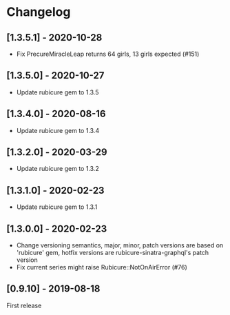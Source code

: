 Changelog
=========

## [1.3.5.1] - 2020-10-28

* Fix PrecureMiracleLeap returns 64 girls, 13 girls expected (#151)

## [1.3.5.0] - 2020-10-27

* Update rubicure gem to 1.3.5

## [1.3.4.0] - 2020-08-16

* Update rubicure gem to 1.3.4

## [1.3.2.0] - 2020-03-29

* Update rubicure gem to 1.3.2

## [1.3.1.0] - 2020-02-23

* Update rubicure gem to 1.3.1

## [1.3.0.0] - 2020-02-23

* Change versioning semantics, major, minor, patch versions are based on 'rubicure' gem, hotfix versions are rubicure-sinatra-graphql's patch version
* Fix current series might raise Rubicure::NotOnAirError (#76)

## [0.9.10] - 2019-08-18

First release

